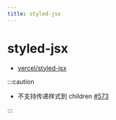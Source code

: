 ```yaml
---
title: styled-jsx
---
```


# styled-jsx

- [vercel/styled-jsx](https://github.com/vercel/styled-jsx)

:::caution

- 不支持传递样式到 children [#573](https://github.com/vercel/styled-jsx/issues/573)

:::
